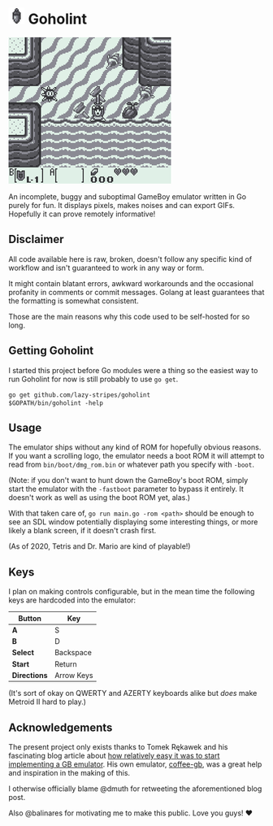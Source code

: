 # ![](assets/icon.png) Goholint

![](assets/header.gif)

An incomplete, buggy and suboptimal GameBoy emulator written in Go purely for
fun. It displays pixels, makes noises and can export GIFs. Hopefully it can
prove remotely informative!


## Disclaimer

All code available here is raw, broken, doesn't follow any specific kind of
workflow and isn't guaranteed to work in any way or form.

It might contain blatant errors, awkward workarounds and the occasional
profanity in comments or commit messages. Golang at least guarantees that
the formatting is somewhat consistent.

Those are the main reasons why this code used to be self-hosted for so long.


## Getting Goholint

I started this project before Go modules were a thing so the easiest way to run
Goholint for now is still probably to use `go get`.

```shell
go get github.com/lazy-stripes/goholint
$GOPATH/bin/goholint -help
```


## Usage

The emulator ships without any kind of ROM for hopefully obvious reasons. If
you want a scrolling logo, the emulator needs a boot ROM it will attempt to
read from `bin/boot/dmg_rom.bin` or whatever path you specify with `-boot`.

(Note: if you don't want to hunt down the GameBoy's boot ROM, simply start the
emulator with the `‑fastboot` parameter to bypass it entirely. It doesn't work
as well as using the boot ROM yet, alas.)

With that taken care of, `go run main.go ‑rom <path>` should be enough to see
an SDL window potentially displaying some interesting things, or more likely a
blank screen, if it doesn't crash first.

(As of 2020, Tetris and Dr. Mario are kind of playable!)


## Keys

I plan on making controls configurable, but in the mean time the following keys
are hardcoded into the emulator:

Button          | Key
---             | ---
**A**           | S
**B**           | D
**Select**      | Backspace
**Start**       | Return
**Directions**  | Arrow Keys


(It's sort of okay on QWERTY and AZERTY keyboards alike but *does* make Metroid
II hard to play.)


## Acknowledgements

The present project only exists thanks to Tomek Rękawek and his fascinating
blog article about [how relatively easy it was to start implementing a GB
emulator](https://blog.rekawek.eu/2017/02/09/coffee-gb/). His own emulator,
[coffee-gb](https://github.com/trekawek/coffee-gb), was a great help and
inspiration in the making of this.

I otherwise officially blame @dmuth for retweeting the aforementioned blog post.

Also @balinares for motivating me to make this public. Love you guys! ♥
